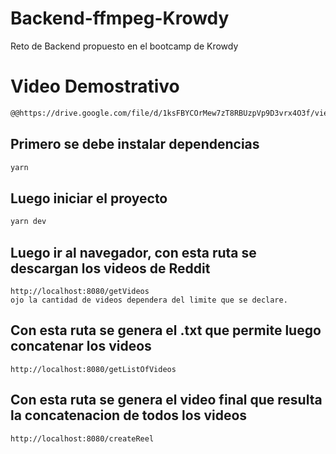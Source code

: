 # Backend-ffmpeg-Krowdy
Reto de Backend propuesto en el bootcamp de Krowdy


# Video Demostrativo 
```bash 
@@https://drive.google.com/file/d/1ksFBYCOrMew7zT8RBUzpVp9D3vrx4O3f/view?usp=sharing@@
```

## Primero se debe instalar dependencias
```bash 
yarn
```
## Luego iniciar el proyecto
```bash 
yarn dev 
```
## Luego ir al navegador, con esta ruta se descargan los videos de Reddit
``` 
http://localhost:8080/getVideos
ojo la cantidad de videos dependera del limite que se declare.
```

##  Con esta ruta se genera el .txt que permite luego concatenar los videos
``` 
http://localhost:8080/getListOfVideos
```
##  Con esta ruta se genera el video final que resulta la concatenacion de todos los videos
``` 
http://localhost:8080/createReel
```
